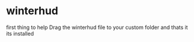 # winterhud
first thing to help 
Drag the winterhud file to your custom folder and thats it 
its installed
